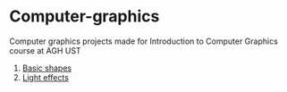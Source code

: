 # Computer-graphics
 Computer graphics projects made for Introduction to Computer Graphics course at AGH UST

 1. [Basic shapes]()
 2. [Light effects]()
